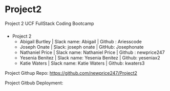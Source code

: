 # Project2
Project 2 UCF FullStack Coding Bootcamp

###
  * Project 2
    * Abigail Burtley | Slack name: Abigail | Github : Ariesscode
    * Joseph Onate | Slack: joseph onate | GitHub: Josephonate
    * Nathaniel Price | Slack name: Nathaniel Price | Github : newprice247
    * Yesenia Benitez | Slack name: Yesenia Benitez | Github: yeseniax2
    * Katie Waters | Slack name: Katie Waters | Github: kwaters3

Project Githup Repo:  https://github.com/newprice247/Project2

Project Gitbub Deployment:  
